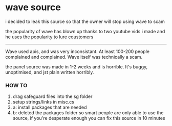 # wave source

i decided to leak this source so that the owner will stop using wave to scam

the popularity of wave has blown up thanks to two youtube vids i made and he uses the popularity to lure coustomers

-----

Wave used apis, and was very inconsistant. At least 100-200 people complained and complained. Wave itself was
technically a scam.

the panel source was made in 1-2 weeks and is horrible. It's buggy, unoptimised, and jst plain written horribly.

### HOW TO

1. drag safeguard files into the sg folder
2. setup strings/links in misc.cs
3. a: install packages that are needed 
3. b: deleted the packages folder so smart people are only able to use the source, if you're desperate enough you can fix this source in 10 minutes
